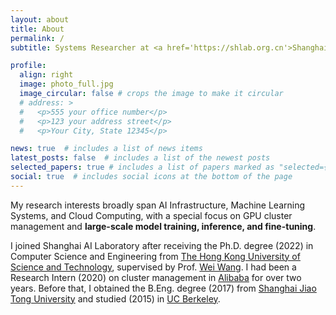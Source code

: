 ```yaml
---
layout: about
title: About
permalink: /
subtitle: Systems Researcher at <a href='https://shlab.org.cn'>Shanghai AI Laboratory</a>. Ph.D. from <a href='https://cse.hkust.edu.hk/'>HKUST</a>.

profile:
  align: right
  image: photo_full.jpg
  image_circular: false # crops the image to make it circular
  # address: >
  #   <p>555 your office number</p>
  #   <p>123 your address street</p>
  #   <p>Your City, State 12345</p>

news: true  # includes a list of news items
latest_posts: false  # includes a list of the newest posts
selected_papers: true # includes a list of papers marked as "selected={true}"
social: true  # includes social icons at the bottom of the page
---
```


My research interests broadly span AI Infrastructure, Machine Learning Systems, and Cloud Computing, with a special focus on GPU cluster management and **large-scale model training, inference, and fine-tuning**.

I joined Shanghai AI Laboratory after receiving the Ph.D. degree (2022) in Computer Science and Engineering from [The Hong Kong University of Science and Technology](https://hkust.edu.hk/), supervised by Prof. [Wei Wang](https://www.cse.ust.hk/~weiwa/). I had been a Research Intern (2020) on cluster management in [Alibaba](https://www.alibabagroup.com/en-US) for over two years. Before that, I obtained the B.Eng. degree (2017) from [Shanghai Jiao Tong University](https://www.sjtu.edu.cn/) and studied (2015) in [UC Berkeley](https://www.berkeley.edu/).

<!-- Write your biography here. Tell the world about yourself. Link to your favorite [subreddit](http://reddit.com). You can put a picture in, too. The code is already in, just name your picture `prof_pic.jpg` and put it in the `img/` folder.

Put your address / P.O. box / other info right below your picture. You can also disable any of these elements by editing `profile` property of the YAML header of your `_pages/about.md`. Edit `_bibliography/papers.bib` and Jekyll will render your [publications page](/al-folio/publications/) automatically.

Link to your social media connections, too. This theme is set up to use [Font Awesome icons](http://fortawesome.github.io/Font-Awesome/) and [Academicons](https://jpswalsh.github.io/academicons/), like the ones below. Add your Facebook, Twitter, LinkedIn, Google Scholar, or just disable all of them. -->
